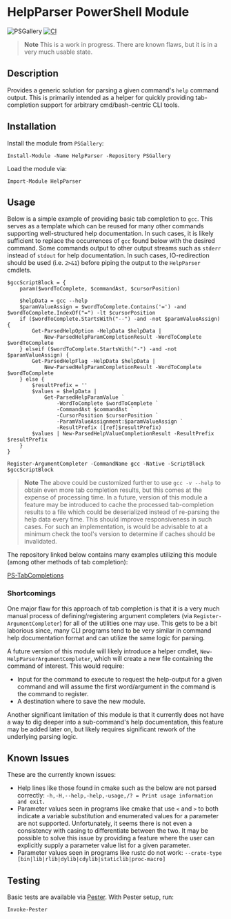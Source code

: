 # HelpParser PowerShell Module

![PSGallery](https://img.shields.io/powershellgallery/p/HelpParser)
[![CI](https://github.com/jjcarrier/HelpParser/actions/workflows/ci.yml/badge.svg)](https://github.com/jjcarrier/HelpParser/actions/workflows/ci.yml)

> **Note**
> This is a work in progress.
  There are known flaws, but it is in a very much usable state.

## Description

Provides a generic solution for parsing a given command's `help` command output.
This is primarily intended as a helper for quickly providing tab-completion
support for arbitrary cmd/bash-centric CLI tools.

## Installation

Install the module from `PSGallery`:

```pwsh
Install-Module -Name HelpParser -Repository PSGallery
```

Load the module via:

```pwsh
Import-Module HelpParser
```

## Usage

Below is a simple example of providing basic tab completion to `gcc`. This serves
as a template which can be reused for many other commands supporting well-structured
help documentation. In such cases, it is likely sufficient to replace the
occurrences of `gcc` found below with the desired command. Some commands output
to other output streams such as `stderr` instead of `stdout` for help
documentation. In such cases, IO-redirection should be used (i.e. `2>&1`) before
piping the output to the `HelpParser` cmdlets.

```pwsh
$gccScriptBlock = {
    param($wordToComplete, $commandAst, $cursorPosition)

    $helpData = gcc --help
    $paramValueAssign = $wordToComplete.Contains('=') -and $wordToComplete.IndexOf("=") -lt $cursorPosition
    if ($wordToComplete.StartsWith("--") -and -not $paramValueAssign) {
        Get-ParsedHelpOption -HelpData $helpData |
            New-ParsedHelpParamCompletionResult -WordToComplete $wordToComplete
    } elseif ($wordToComplete.StartsWith("-") -and -not $paramValueAssign) {
        Get-ParsedHelpFlag -HelpData $helpData |
            New-ParsedHelpParamCompletionResult -WordToComplete $wordToComplete
    } else {
        $resultPrefix = ''
        $values = $helpData |
            Get-ParsedHelpParamValue `
                -WordToComplete $wordToComplete `
                -CommandAst $commandAst `
                -CursorPosition $cursorPosition `
                -ParamValueAssignment:$paramValueAssign `
                -ResultPrefix ([ref]$resultPrefix)
        $values | New-ParsedHelpValueCompletionResult -ResultPrefix $resultPrefix
    }
}

Register-ArgumentCompleter -CommandName gcc -Native -ScriptBlock $gccScriptBlock
```

> **Note**
> The above could be customized further to use `gcc -v --help` to obtain even
  more tab completion results, but this comes at the expense of processing time.
  In a future, version of this module a feature may be introduced to cache the
  processed tab-completion results to a file which could be deserialized instead
  of re-parsing the help data every time. This should improve responsiveness in
  such cases. For such an implementation, is would be advisable to at a minimum
  check the tool's version to determine if caches should be invalidated.

The repository linked below contains many examples utilizing this module (among
other methods of tab completion):

[PS-TabCompletions](https://github.com/jjcarrier/PS-TabCompletions)

### Shortcomings

One major flaw for this approach of tab completion is that it is a very much
manual process of defining/registering argument completers (via `Register-ArgumentCompleter`)
for all of the utilities one may use. This gets to be a bit laborious since,
many CLI programs tend to be very similar in command help documentation format
and can utilize the same logic for parsing.

A future version of this module will likely introduce a helper cmdlet,
`New-HelpParserArgumentCompleter`, which will create a new file containing the
command of interest. This would require:

* Input for the command to execute to request the help-output for a given
  command and will assume the first word/argument in the command is the command
  to register.
* A destination where to save the new module.

Another significant limitation of this module is that it currently does not have
a way to dig deeper into a sub-command's help documentation, this feature may be
added later on, but likely requires significant rework of the underlying parsing
logic.

## Known Issues

These are the currently known issues:

* Help lines like those found in cmake such as the below are not parsed correctly:
  `-h,-H,--help,-help,-usage,/? = Print usage information and exit.`
* Parameter values seen in programs like cmake that use `<` and `>` to both indicate
  a variable substitution and enumerated values for a parameter are not supported.
  Unfortunately, it seems there is not even a consistency with casing to differentiate
  between the two. It may be possible to solve this issue by providing a feature
  where the user can explicitly supply a parameter value list for a given parameter.
* Parameter values seen in programs like rustc do not work:
  `--crate-type [bin|lib|rlib|dylib|cdylib|staticlib|proc-macro]`

## Testing

Basic tests are available via [Pester](https://pester.dev/). With Pester setup, run:

```pwsh
Invoke-Pester
```
